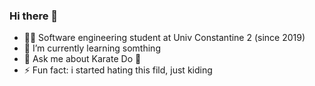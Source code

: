 ### Hi there 👋
- 👨‍💻 Software engineering student at Univ Constantine 2 (since 2019)
- 🌱 I’m currently learning somthing
- 💬 Ask me about Karate Do 🥋
- ⚡ Fun fact: i started hating this fild, just kiding
<!--
**MoundherBensalmi/MoundherBensalmi** is a ✨ _special_ ✨ repository because its `README.md` (this file) appears on your GitHub profile.

Here are some ideas to get you started:

- 🔭 I’m currently working on ...
- 🌱 I’m currently learning ...
- 👯 I’m looking to collaborate on ...
- 🤔 I’m looking for help with ...
- 💬 Ask me about ...
- 📫 How to reach me: ...
- 😄 Pronouns: ...
- ⚡ Fun fact: ...
-->
